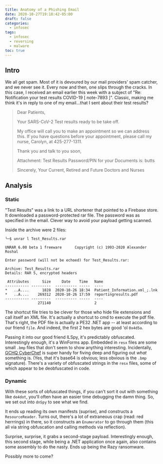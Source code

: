 ```yaml
---
title: Anatomy of a Phishing Email
date: 2020-10-27T19:18:42-05:00
draft: false
categories:
  - infosec
tags:
  - infosec
  - reversing
  - malware
toc: true
---
```


## Intro

We all get spam. Most of it is devoured by our mail providers' spam catcher, and we never see it. Every now and then, one slips through the cracks. In this case, I received an email earlier this week with a subject of "Re: Notification your test results COVID-19 [ note-7893 ]". Classic, making me think it's in reply to one of my email...that I sent about their test results?

> Dear Patients,
>
> Your SARS-CoV-2 Test results ready to be take off.
> 
> My office will call you to make an appointment so we can address this. If you have questions before your appointment, please call my nurse, Carolyn, at 425-277-1311.
> 
> Thank you and talk to you soon,
> 
> Attachment: Test Results
> Password/PIN for your Documents is: butts
> 
> Sincerely,
> Your Current, Retired and Future Doctors and Nurses

## Analysis

### Static

"Test Results" was a link to a URL shortener that pointed to a Firebase store. It downloaded a password-protected rar file. The password was as specified in the email. Clever way to avoid your payload getting scanned.

Inside the archive were 2 files:

```
╰─$ unrar l Test_Results.rar

UNRAR 6.00 beta 1 freeware      Copyright (c) 1993-2020 Alexander Roshal

Enter password (will not be echoed) for Test_Results.rar:

Archive: Test_Results.rar
Details: RAR 5, encrypted headers

 Attributes      Size     Date    Time   Name
----------- ---------  ---------- -----  ----
*   ..A....      1828  2020-10-26 18:34  Patient_Information.xml_;.lnk
*   ..A....    269312  2020-10-26 17:59  reportingresults.pdf
----------- ---------  ---------- -----  ----
               271140                    2
```

The shortcut file tries to be clever for those who hide file extensions and call itself an XML file. It's actually a shortcut to cmd to execute the pdf file. That's right, the PDF file is actually a PE32 .NET app -- at least according to our friend `file`. And indeed, the first 2 hex bytes are good 'ol `0x4d5a`.

Passing it into our good friend ILSpy, it's predictably obfuscated. Interestingly enough, it's a WinForms app. Embedded in `resx` files are some small `.bmp` files that don't seem to show anything interesting. Incidentally, [GCHQ CyberChef](https://gchq.github.io/CyberChef) is super handy for fiving deep and figuring out _what_ something is. (Yes, that it's base64 is obvious; less obvious is the `.bmp` signature). There's a variety of obfuscated strings in the `resx` files, some of which appear to be deobfuscated in code.

### Dynamic

With these sorts of obfuscated things, if you can't sort it out with something like `de4dot`, you'll often have an easier time debugging the damn thing. So, we set out into `dnSpy` to see what we find.

It ends up reading its own manifests (suprise), and constructs a `ResourceReader`. Turns out, there's a lot of extraneous crap (read: red herrrings) in there, so it constructs an `Enumerator` to go through them (this all via string obfuscation and calling methods via reflection).

Surprise, surprise, it grabs a second-stage payload. Interestingly enough, this second stage, while being a .NET application once again, also contains some assembly to do the nasty. Ends up being the Razy ransomware.

Possibly more to come?
